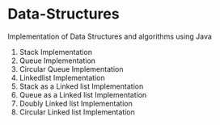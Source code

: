 # Data-Structures
Implementation of Data Structures and algorithms using Java

1) Stack Implementation
2) Queue Implementation
3) Circular Queue Implementation
3) Linkedlist Implementation
4) Stack as a Linked list Implementation
5) Queue as a Linked list Implementation
6) Doubly Linked list Implementation
7) Circular Linked list Implementation

